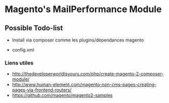# Magento's MailPerformance Module
## Possible Todo-list

* Install via composer comme les plugins/dépendances magento
+ config.xml

### Liens utiles
* http://thedeveloperworldisyours.com/php/create-magento-2-composer-module/
* http://www.human-element.com/magento-non-cms-pages-creating-pages-via-frontend-routers/
* https://github.com/magento/magento2-samples
